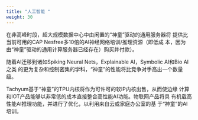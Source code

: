 ```yaml
---
title: "人工智能 "
weight: 30
---
```

在非高峰时段，超大规模数据中心中由闲置的“神童”驱动的通用服务器将 提供比当前可用的CAP Nesfree多10倍的AI神经网络培训/推理资源（即低成 本，因为由“神童”驱动的通用计算服务器已经存在）购买并付款）。

随着AI迁移到诸如Spiking Neural Nets，Explainable AI，Symbolic AI和Bio AI之类 的更为复杂和控制密集的学科，“神童”的性能将比竞争对手高出一个数量 级。

Tachyum基于“神童”的TPU内核将作为可许可的软IP内核出售，从而使边缘 计算和IOT产品能够以非常低的成本直接整合高性能AI功能。物联网产品将具 有机载高性能AI推理功能，并进行了优化，以利用来自云或家庭办公室的基 于“神童”的AI培训。